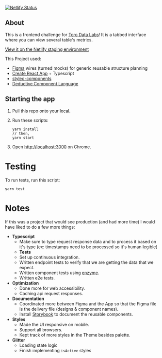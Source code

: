 [![Netlify Status](https://api.netlify.com/api/v1/badges/6e67729d-bd80-4fd9-9f4a-778a890df23e/deploy-status)](https://app.netlify.com/sites/priceless-roentgen-81cb50/deploys)

## About

This is a frontend challenge for [Toro Data Labs](https://torodata.io/)! It is a tabbed interface where you can view several table's metrics.


[View it on the Netlify staging environment](https://priceless-roentgen-81cb50.netlify.app/)

This Project used:

- [Figma](https://www.figma.com/file/wLD3OslFCvKxOq3tq3JFKC/Untitled?node-id=0%3A1) wires (turned mocks) for generic reusable structure planning
- [Create React App](https://github.com/facebook/create-react-app) + Typescript
- [styled-components](https://styled-components.com/docs/basics)
- [Deductive Component Language](https://www.hovalabs.com/blog/deductive-component-language)

## Starting the app

1. Pull this repo onto your local.
2. Run these scripts:

   ```
   yarn install
   // then,
   yarn start
   ```

3. Open [http://localhost:3000](http://localhost:3000) on Chrome.

# Testing

To run tests, run this script:

```
yarn test
```

# Notes

If this was a project that would see production (and had more time) I would have liked to do a few more things:

- **Typescript**
  - Make sure to type request response data and to process it based on it's type (ex: timestamps need to be processed so it's human legible)
  - **Tests**
  - Set up continuous integration.
  - Written endpoint tests to verify that we are getting the data that we expect.
  - Written component tests using [enzyme](https://enzymejs.github.io/enzyme/).
  - Written e2e tests.
- **Optimization**
  - Done more for web accessibility.
  - Caching api request responses.
- **Documentation**
  - Coordinated more between Figma and the App so that the Figma file is the delivery file (designs & component names).
  - Install [Storybook](https://storybook.js.org/) to document the reusable components.
- **Styles**
  - Made the UI responsive on mobile.
  - Support all browsers.
  - Kept track of more styles in the Theme besides palette.
- **Glitter**
  - Loading state logic
  - Finish implementing `isActive` styles
